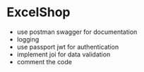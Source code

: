 # ExcelShop



- use postman swagger for documentation
- logging
- use passport jwt for authentication
- implement joi for data validation
- comment the code